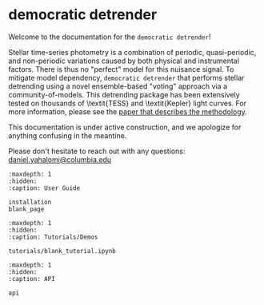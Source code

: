 democratic detrender
====================

Welcome to the documentation for the `democratic detrender`!

Stellar time-series photometry is a combination of periodic, quasi-periodic, and non-periodic variations caused by both physical and instrumental factors. There is thus no "perfect" model for this nuisance signal. To mitigate model dependency, `democratic detrender` that performs stellar detrending using a novel ensemble-based "voting" approach via a community-of-models. This detrending package has been extensively tested on thousands of \textit{TESS} and \textit{Kepler} light curves. For more information, please see the [paper that describes the methodology](https://arxiv.org/abs/2411.09753).

This documentation is under active construction, and we apologize for anything confusing in the meantine.

Please don't hesitate to reach out with any questions:
daniel.yahalomi@columbia.edu

```{toctree}
:maxdepth: 1
:hidden:
:caption: User Guide

installation
blank_page
```

```{toctree}
:maxdepth: 1
:hidden:
:caption: Tutorials/Demos

tutorials/blank_tutorial.ipynb

```


```{toctree}
:maxdepth: 1
:hidden:
:caption: API

api
```

